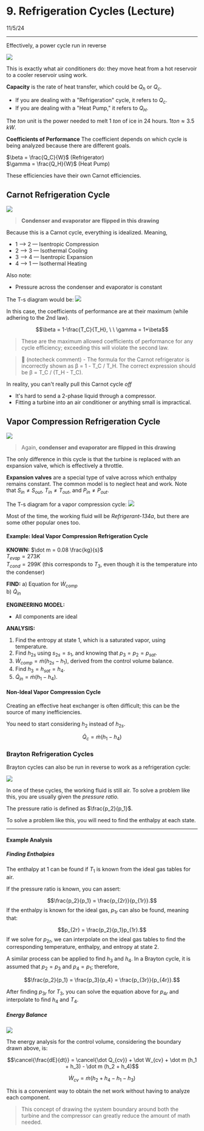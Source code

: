 # 9. Refrigeration Cycles (Lecture)
11/5/24

---

Effectively, a power cycle run in reverse

![](../../media/Pasted%20image%2020241105140408.png)

This is exactly what air conditioners do: they move heat from a hot reservoir to a cooler reservoir using work.

**Capacity** is the rate of heat transfer, which could be $Q_h$ or $Q_c$. 
- If you are dealing with a "Refrigeration" cycle, it refers to $Q_c$.
- If you are dealing with a "Heat Pump," it refers to $Q_H$.

The $ton$ unit is the power needed to melt $1\ ton$ of ice in 24 hours. $1 ton \approx 3.5\,kW$.

**Coefficients of Performance**
The coefficient depends on which cycle is being analyzed because there are different goals.

$\beta = \frac{Q_C}{W}$ (Refrigerator)  
$\gamma = \frac{Q_H}{W}$ (Heat Pump)

These efficiencies have their own Carnot efficiencies.

## Carnot Refrigeration Cycle

![](../../media/Pasted%20image%2020241105141336.png)
> **Condenser and evaporator are flipped in this drawing**

Because this is a Carnot cycle, everything is idealized. Meaning,
- 1 --> 2 — Isentropic Compression
- 2 --> 3 — Isothermal Cooling
- 3 --> 4 — Isentropic Expansion
- 4 --> 1 — Isothermal Heating

Also note:
- Pressure across the condenser and evaporator is constant

The T-s diagram would be: 
![](../../media/Pasted%20image%2020241105141609.png)

In this case, the coefficients of performance are at their maximum (while adhering to the 2nd law).

$$\beta = 1-\frac{T_C}{T_H}, \ \ \gamma = 1+\beta$$
> These are the maximum allowed coefficients of performance for any cycle efficiency; exceeding this will violate the second law.

> 🤖 (notecheck comment) - The formula for the Carnot refrigerator is incorrectly shown as β = 1 - T_C / T_H. The correct expression should be β = T_C / (T_H - T_C).

In reality, you can't really pull this Carnot cycle *off* 
- It's hard to send a 2-phase liquid through a compressor.
- Fitting a turbine into an air conditioner or anything small is impractical.

## Vapor Compression Refrigeration Cycle

![](../../media/Pasted%20image%2020241105142355.png)

> Again, **condenser and evaporator are flipped in this drawing**

The only difference in this cycle is that the turbine is replaced with an expansion valve, which is effectively a throttle. 

**Expansion valves** are a special type of valve across which enthalpy remains constant. The common model is to neglect heat and work. Note that $S_{in} \ne S_{out}$, $T_{in} \ne T_{out}$, and $P_{in} \ne P_{out}$.

The T-s diagram for a vapor compression cycle:
![](../../media/Pasted%20image%2020241105142939.png)

Most of the time, the working fluid will be *Refrigerant-134a*, but there are some other popular ones too.

#### Example: Ideal Vapor Compression Refrigeration Cycle

**KNOWN:** 
$\dot m = 0.08 \frac{kg}{s}$  
$T_{evap}=273K$  
$T_{cond}=299K$ (this corresponds to $T_3$, even though it is the temperature into the condenser)

**FIND:** 
a) Equation for $\dot W_{comp}$  
b) $\dot Q_{in}$

**ENGINEERING MODEL:**
- All components are ideal

**ANALYSIS:**

1) Find the entropy at state 1, which is a saturated vapor, using temperature.  
2) Find $h_{2s}$ using $s_{2s} = s_1$, and knowing that $p_3 = p_2 = p_{sat}$.  
3) $\dot W_{comp} = \dot m (h_{2s} - h_1)$, derived from the control volume balance.  
4) Find $h_3 = h_{sat} = h_4$.  
5) $\dot Q_{in} = \dot m (h_{1} - h_{4})$.

#### Non-Ideal Vapor Compression Cycle

Creating an effective heat exchanger is often difficult; this can be the source of many inefficiencies. 

You need to start considering $h_2$ instead of $h_{2s}$. 

$$\dot Q_c = \dot m (h_1 - h_4)$$ 

### Brayton Refrigeration Cycles

Brayton cycles can also be run in reverse to work as a refrigeration cycle:

![](../../media/Pasted%20image%2020241107140939.png)

In one of these cycles, the working fluid is still air. To solve a problem like this, you are usually given the *pressure ratio.*

The pressure ratio is defined as $\frac{p_2}{p_1}$.

To solve a problem like this, you will need to find the enthalpy at each state.

---
#### Example Analysis

##### Finding Enthalpies

The enthalpy at $1$ can be found if $T_1$ is known from the ideal gas tables for air.

If the pressure ratio is known, you can assert:

$$\frac{p_2}{p_1} = \frac{p_{2r}}{p_{1r}}.$$ 
If the enthalpy is known for the ideal gas, $p_{1r}$ can also be found, meaning that: 

$$p_{2r} = \frac{p_2}{p_1}p_{1r}.$$
If we solve for $p_{2r}$, we can interpolate on the ideal gas tables to find the corresponding temperature, enthalpy, and entropy at state $2$.

A similar process can be applied to find $h_3$ and $h_4$. In a Brayton cycle, it is assumed that $p_2 = p_3$ and $p_4 = p_1$; therefore, 

$$\frac{p_2}{p_1} = \frac{p_3}{p_4} = \frac{p_{3r}}{p_{4r}}.$$

After finding $p_{3r}$ for $T_3$, you can solve the equation above for $p_{4r}$ and interpolate to find $h_4$ and $T_4$. 

##### Energy Balance

![](../../media/excalidraw/excalidraw-2024-11-07-14.18.21.excalidraw.svg)

The energy analysis for the control volume, considering the boundary drawn above, is:

$$\cancel{\frac{dE}{dt}} = \cancel{\dot Q_{cv}} + \dot W_{cv} + \dot m (h_1 + h_3) - \dot m (h_2 + h_4)$$

$$\dot W_{cv} = \dot m (h_2 + h_4 - h_1 - h_3)$$

This is a convenient way to obtain the net work without having to analyze each component.

> This concept of drawing the system boundary around both the turbine and the compressor can greatly reduce the amount of math needed.